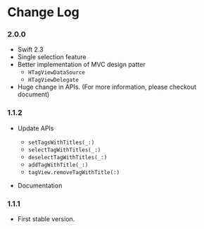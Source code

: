 # Change Log

### 2.0.0
- Swift 2.3
- Single selection feature
- Better implementation of MVC design patter
	- `HTagViewDataSource`
	- `HTagViewDelegate`
- Huge change in APIs. (For more information, please checkout document)

### 1.1.2
- Update APIs

	- `setTagsWithTitles(_:)`
	- `selectTagWithTitles(_:)`
	- `deselectTagWithTitles(_:)`
	- `addTagWithTitle(_:)`
	- `tagView.removeTagWithTitle(:)`
- Documentation


### 1.1.1
- First stable version.